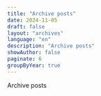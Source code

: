 ```yaml
---
title: "Archive posts"
date: 2024-11-05
draft: false
layout: "archives"
language: "en"
description: "Archive posts"
showAuthor: false
paginate: 6
groupByYear: true
---
```


Archive posts